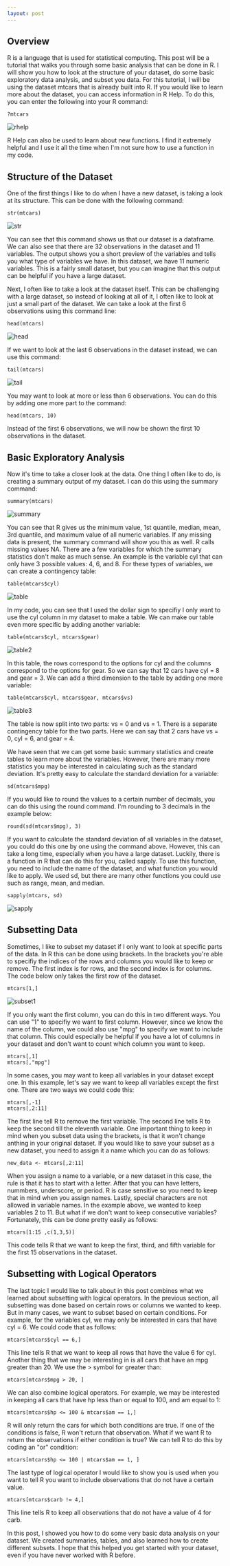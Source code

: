 ```yaml
---
layout: post
---
```


## Overview

R is a language that is used for statistical computing. This post will be a tutorial that walks you through some basic analysis that can be done in R. I will show you how to look at the structure of your dataset, do some basic exploratory data analysis, and subset you data. For this tutorial, I will be using the dataset mtcars that is already built into R. If you would like to learn more about the dataset, you can access information in R Help. To do this, you can enter the following into your R command:

```
?mtcars
```

![rhelp](/img/rhelp.JPG)

R Help can also be used to learn about new functions. I find it extremely helpful and I use it all the time when I'm not sure how to use a function in my code.

## Structure of the Dataset

One of the first things I like to do when I have a new dataset, is taking a look at its structure. This can be done with the following command:

```
str(mtcars)
```

![str](/img/str.JPG)

You can see that this command shows us that our dataset is a dataframe. We can also see that there are 32 observations in the dataset and 11 variables. The output shows you a short preview of the variables and tells you what type of variables we have. In this dataset, we have 11 numeric variables. This is a fairly small dataset, but you can imagine that this output can be helpful if you have a large dataset.

Next, I often like to take a look at the dataset itself. This can be challenging with a large dataset, so instead of looking at all of it, I often like to look at just a small part of the dataset. We can take a look at the first 6 observations using this command line:

```
head(mtcars)
```

![head](/img/head.JPG)

If we want to look at the last 6 observations in the dataset instead, we can use this command:

```
tail(mtcars)
```

![tail](/img/tail.JPG)

You may want to look at more or less than 6 observations. You can do this by adding one more part to the command:

```
head(mtcars, 10)
```

Instead of the first 6 observations, we will now be shown the first 10 observations in the dataset.

## Basic Exploratory Analysis

Now it's time to take a closer look at the data. One thing I often like to do, is creating a summary output of my dataset. I can do this using the summary command:

```
summary(mtcars)
```

![summary](/img/summary.JPG)

You can see that R gives us the minimum value, 1st quantile, median, mean, 3rd quantile, and maximum value of all numeric variables. If any missing data is present, the summary command will show you this as well. R calls missing values NA. There are a few variables for which the summary statistics don't make as much sense. An example is the variable cyl that can only have 3 possible values: 4, 6, and 8. For these types of variables, we can create a contingency table:

```
table(mtcars$cyl)
```

![table](/img/table.JPG)

In my code, you can see that I used the dollar sign to specifiy I only want to use the cyl column in my dataset to make a table. We can make our table even more specific by adding another variable:

```
table(mtcars$cyl, mtcars$gear)
```

![table2](/img/table2.JPG)

In this table, the rows correspond to the options for cyl and the columns correspond to the options for gear. So we can say that 12 cars have cyl = 8 and gear = 3. We can add a third dimension to the table by adding one more variable:

```
table(mtcars$cyl, mtcars$gear, mtcars$vs)
```

![table3](/img/table3.JPG)

The table is now split into two parts: vs = 0 and vs = 1. There is a separate contingency table for the two parts. Here we can say that 2 cars have vs = 0, cyl = 6, and gear = 4.

We have seen that we can get some basic summary statistics and create tables to learn more about the variables. However, there are many more statistics you may be interested in calculating such as the standard deviation. It's pretty easy to calculate the standard deviation for a variable:

```
sd(mtcars$mpg)
```

If you would like to round the values to a certain number of decimals, you can do this using the round command. I'm rounding to 3 decimals in the example below:

```
round(sd(mtcars$mpg), 3)
```

If you want to calculate the standard deviation of all variables in the dataset, you could do this one by one using the command above. However, this can take a long time, especially when you have a large dataset. Luckily, there is a function in R that can do this for you, called sapply. To use this function, you need to include the name of the dataset, and what function you would like to apply. We used sd, but there are many other functions you could use such as range, mean, and median.

```
sapply(mtcars, sd)
```

![sapply](/img/sapply.JPG)

## Subsetting Data

Sometimes, I like to subset my dataset if I only want to look at specific parts of the data. In R this can be done using brackets. In the brackets you're able to specifiy the indices of the rows and columns you would like to keep or remove. The first index is for rows, and the second index is for columns. The code below only takes the first row of the dataset.

```
mtcars[1,]
```

![subset1](/img/subset1.JPG)

If you only want the first column, you can do this in two different ways. You can use "1" to specifiy we want to first column. However, since we know the name of the column, we could also use "mpg" to specify we want to include that column. This could especially be helpful if you have a lot of columns in your dataset and don't want to count which column you want to keep.

```
mtcars[,1]
mtcars[,"mpg"]
```

In some cases, you may want to keep all variables in your dataset except one. In this example, let's say we want to keep all variables except the first one. There are two ways we could code this:

```
mtcars[,-1]
mtcars[,2:11]
```

The first line tell R to remove the first variable. The second line tells R to keep the second till the eleventh variable. One important thing to keep in mind when you subset data using the brackets, is that it won't change anthing in your original dataset. If you would like to save your subset as a new dataset, you need to assign it a name which you can do as follows:

```
new_data <- mtcars[,2:11]
```

When you assign a name to a variable, or a new dataset in this case, the rule is that it has to start with a letter. After that you can have letters, nummbers, underscore, or period. R is case sensitive so you need to keep that in mind when you assign names. Lastly, special characters are not allowed in variable names. In the example above, we wanted to keep variables 2 to 11. But what if we don't want to keep consecutive variables? Fortunately, this can be done pretty easily as follows:

```
mtcars[1:15 ,c(1,3,5)]
```

This code tells R that we want to keep the first, third, and fifth variable for the first 15 observations in the dataset.

## Subsetting with Logical Operators

The last topic I would like to talk about in this post combines what we learned about subsetting with logical operators. In the previous section, all subsetting was done based on certain rows or columns we wanted to keep. But in many cases, we want to subset based on certain conditions. For example, for the variables cyl, we may only be interested in cars that have cyl = 6. We could code that as follows:

```
mtcars[mtcars$cyl == 6,]
```

This line tells R that we want to keep all rows that have the value 6 for cyl. Another thing that we may be interesting in is all cars that have an mpg greater than 20. We use the > symbol for greater than:

```
mtcars[mtcars$mpg > 20, ]
```

We can also combine logical operators. For example, we may be interested in keeping all cars that have hp less than or equal to 100, and am equal to 1:

```
mtcars[mtcars$hp <= 100 & mtcars$am == 1,]
```

R will only return the cars for which both conditions are true. If one of the conditions is false, R won't return that observation. What if we want R to return the observations if either condition is true? We can tell R to do this by coding an "or" condition:

```
mtcars[mtcars$hp <= 100 | mtcars$am == 1, ]
```

The last type of logical operator I would like to show you is used when you want to tell R you want to include observations that do not have a certain value.

```
mtcars[mtcars$carb != 4,]
```

This line tells R to keep all observations that do not have a value of 4 for carb.

In this post, I showed you how to do some very basic data analysis on your dataset. We created summaries, tables, and also learned how to create different subsets. I hope that this helped you get started with your dataset, even if you have never worked with R before.
